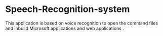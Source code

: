 # Speech-Recognition-system
This application is based on voice recognition to open the command files and inbuild Microsoft applications and web applications .
